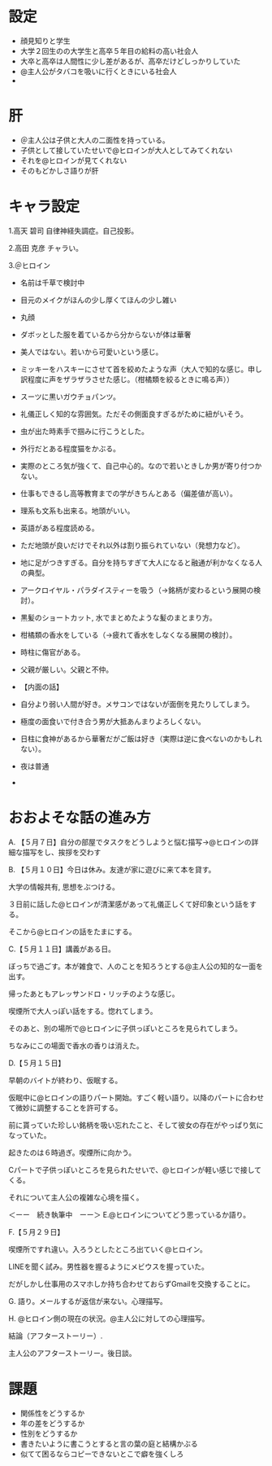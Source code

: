 # 設定
* 顔見知りと学生
* 大学２回生のの大学生と高卒５年目の給料の高い社会人
* 大卒と高卒は人間性に少し差があるが、高卒だけどしっかりしていた
* @主人公がタバコを吸いに行くときにいる社会人
* 

# 肝
* ＠主人公は子供と大人の二面性を持っている。
* 子供として接していたせいで@ヒロインが大人としてみてくれない
* それを@ヒロインが見てくれない
* そのもどかしさ語りが肝

# キャラ設定

1.高天 碧司
自律神経失調症。自己投影。

2.高田 克彦
チャラい。

3.＠ヒロイン
* 名前は千草で検討中
* 目元のメイクがほんの少し厚くてほんの少し雑い
* 丸顔
* ダボッとした服を着ているから分からないが体は華奢
* 美人ではない。若いから可愛いという感じ。
* ミッキーをハスキーにさせて首を絞めたような声（大人で知的な感じ。申し訳程度に声をザラザラさせた感じ。（柑橘類を絞るときに鳴る声））
* スーツに黒いガウチョパンツ。
* 礼儀正しく知的な雰囲気。ただその側面良すぎるがために紐がいそう。
* 虫が出た時素手で掴みに行こうとした。
* 外行だとある程度猫をかぶる。
* 実際のところ気が強くて、自己中心的。なので若いときしか男が寄り付つかない。
* 仕事もできるし高等教育までの学がきちんとある（偏差値が高い）。
* 理系も文系も出来る。地頭がいい。
* 英語がある程度読める。
* ただ地頭が良いだけでそれ以外は割り振られていない（発想力など）。
* 地に足がつきすぎる。自分を持ちすぎて大人になると融通が利かなくなる人の典型。
* アークロイヤル・パラダイスティーを吸う（→銘柄が変わるという展開の検討）。
* 黒髪のショートカット, 水でまとめたような髪のまとまり方。
* 柑橘類の香水をしている（→疲れて香水をしなくなる展開の検討）。
* 時柱に傷官がある。
* 父親が厳しい。父親と不仲。

* 【内面の話】
* 自分より弱い人間が好き。メサコンではないが面倒を見たりしてしまう。
* 極度の面食いで付き合う男が大抵あんまりよろしくない。
* 日柱に食神があるから華奢だがご飯は好き（実際は逆に食べないのかもしれない）。
* 夜は普通
* 




# おおよそな話の進み方
A. 【５月７日】自分の部屋でタスクをどうしようと悩む描写→@ヒロインの詳細な描写をし、挨拶を交わす

B. 【５月１０日】今日は休み。友達が家に遊びに来て本を貸す。

大学の情報共有, 思想をぶつける。

３日前に話した@ヒロインが清潔感があって礼儀正しくて好印象という話をする。

そこから@ヒロインの話をたまにする。

C.【５月１１日】講義がある日。

ぼっちで過ごす。本が雑食で、人のことを知ろうとする@主人公の知的な一面を出す。

帰ったあともアレッサンドロ・リッチのような感じ。

喫煙所で大人っぽい話をする。惚れてしまう。

そのあと、別の場所で@ヒロインに子供っぽいところを見られてしまう。

ちなみにこの場面で香水の香りは消えた。


D.【５月１５日】

早朝のバイトが終わり、仮眠する。

仮眠中に@ヒロインの語りパート開始。すごく軽い語り。以降のパートに合わせて微妙に調整することを許可する。

前に貰っていた珍しい銘柄を吸い忘れたこと、そして彼女の存在がやっぱり気になっていた。

起きたのは６時過ぎ。喫煙所に向かう。

Cパートで子供っぽいところを見られたせいで、@ヒロインが軽い感じで接してくる。

それについて主人公の複雑な心境を描く。

＜ーー　続き執筆中　ーー＞
E.@ヒロインについてどう思っているか語り。

F.【５月２９日】

喫煙所ですれ違い。入ろうとしたところ出ていく@ヒロイン。

LINEを聞く試み。男性器を握るようにメビウスを握っていた。

だがしかし仕事用のスマホしか持ち合わせておらずGmailを交換することに。

G. 語り。メールするが返信が来ない。心理描写。

H. @ヒロイン側の現在の状況。@主人公に対しての心理描写。

結論（アフターストーリー）. 

主人公のアフターストーリー。後日談。





# 課題
* 関係性をどうするか
* 年の差をどうするか
* 性別をどうするか
* 書きたいように書こうとすると言の葉の庭と結構かぶる
* 似てて困るならコピーできないとこで癖を強くしろ